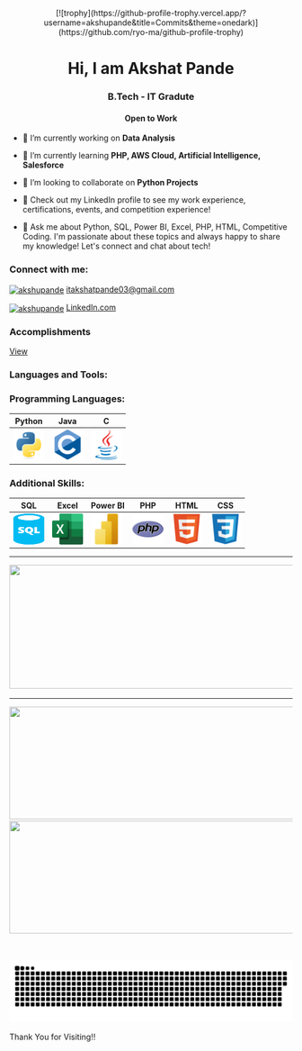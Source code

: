 <!-- [![trophy](https://github-profile-trophy.vercel.app/?username=akshupande&title=Stars,Followers,Commits,Repositories,MultipleLang,PullRequest&theme=onedark)](https://github.com/ryo-ma/github-profile-trophy)
-->
<p align="center"> [![trophy](https://github-profile-trophy.vercel.app/?username=akshupande&title=Commits&theme=onedark)](https://github.com/ryo-ma/github-profile-trophy) </p>

<h1 align="center">Hi, I am Akshat Pande</h1>
<h3 align="center">B.Tech - IT Gradute</h3>
<h4 align="center">Open to Work</h4>

- 🔭 I’m currently working on **Data Analysis**

- 🌱 I’m currently learning **PHP, AWS Cloud, Artificial Intelligence, Salesforce**

- 👯 I’m looking to collaborate on **Python Projects**

- 👀 Check out my LinkedIn profile to see my work experience, certifications, events, and competition experience! 

- 💬 Ask me about Python, SQL, Power BI, Excel, PHP, HTML, Competitive Coding. I'm passionate about these topics and always happy to share my knowledge! Let's connect and chat about tech!

<h3 align="left">Connect with me:</h3>
<p align="left"> 
<a href= "mailto:itakshatpande03@gmail.com"><img align="center" src="https://user-images.githubusercontent.com/87655422/235964556-f54771db-bafa-426d-9283-021ebcf38e94.png" alt="akshupande" height="30" width="40" /></a> <a href="mailto:itakshatpande03@gmail.com">itakshatpande03@gmail.com</a>

<a href= "https://www.linkedin.com/in/akshu-pande"><img align="center" src="https://user-images.githubusercontent.com/87655422/235964686-80b1e405-d670-48f2-9ce2-c8ca8b93f85e.png" alt="akshupande" height="30" width="40" /></a> [LinkedIn.com](https://www.linkedin.com/in/akshu-pande)
</p>

<p><h3 align="left">Accomplishments</h3> <a href="https://drive.google.com/drive/folders/1hed-wqC5BGn4MzRhORxLhYm1N3XmGQud?usp=drive_link" target="_blank">View</a></p>

<h3 align="left">Languages and Tools:</h3>

<div>

### Programming Languages:
| Python | Java | C |
|----------|----------|----------|
|  <img src="https://github.com/devicons/devicon/blob/master/icons/python/python-original.svg" title="Python"  alt="Python" width="55" height="55"/> |  <img src="https://github.com/devicons/devicon/blob/master/icons/c/c-original.svg" title="C"  alt="C" width="55" height="55"/> |  <img src="https://github.com/devicons/devicon/blob/master/icons/java/java-original.svg" title="Java" alt="Java" width="55" height="55"/> |

### Additional Skills:

| SQL | Excel | Power BI | PHP | HTML | CSS |
|----------|----------|----------|----------|----------|----------| 
|<img src="assets/sql.png" title="SQL" alt="SQL" width="55" height="55"/>|<img src="assets/excel.jpg" title="Excel" alt="Excel" width="55" height="55"/>|<img src="assets/power-bi.jpg" title="Power BI" alt="Power BI" width="55" height="55"/>|<img src="https://github.com/devicons/devicon/blob/master/icons/php/php-original.svg" title="PHP" alt="PHP" width="55" height="55"/>|<img src="https://github.com/devicons/devicon/blob/master/icons/html5/html5-original.svg" title="HTML" alt="HTML" width="55" height="55"/>|<img src="https://github.com/devicons/devicon/blob/master/icons/css3/css3-original.svg" title="CSS" alt="CSS" width="55" height="55"/>|


---

  
<p align="center">
  <img width="800" height="220" src="https://streak-stats.demolab.com?user=akshupande&theme=highcontrast&hide_border=true&border_radius=5&card_width=800">
</p>


---




<p align="center">
  <img width="600" height="200" src="https://github-readme-stats.vercel.app/api?username=akshupande&show_icons=true&theme=vision-friendly-dark">
  <img width="600" height="200" src="https://github-readme-stats.vercel.app/api/top-langs/?username=akshupande&size_weight=0.0005&count_weight=0.3&layout=compact&theme=vision-friendly-dark">
</p>
 


<div id="header" align="center">
  <img src="https://komarev.com/ghpvc/?username=akshupande&style=for-the-badge&color=orange" alt=""/>
</div>

<p align="center">
 <img width="1000" src="assets/github-snake.svg" alt="snake"/>
</p>

Thank You for Visiting!!
